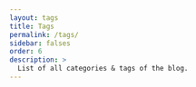 ```yaml
---
layout: tags
title: Tags
permalink: /tags/
sidebar: falses
order: 6
description: >
  List of all categories & tags of the blog.
---
```

